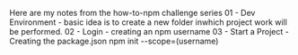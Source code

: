Here are my notes from the how-to-npm challenge series
01 - Dev Environment - basic idea is to create a new folder inwhich project work will be performed.
02 - Login - creating an npm username
03 - Start a Project - Creating the package.json
npm init --scope=(username)

